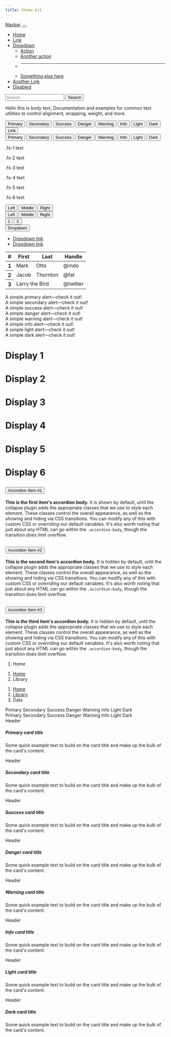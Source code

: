 ```yaml
---
title: theme-kit
---
```

<nav class="navbar navbar-expand-lg navbar-light bg-primary">
    <div class="container-fluid">
      <a class="navbar-brand" href="#">Navbar</a>
      <button class="navbar-toggler" type="button" data-bs-toggle="collapse" data-bs-target="#navbarSupportedContent" aria-controls="navbarSupportedContent" aria-expanded="false" aria-label="Toggle navigation">
        <span class="navbar-toggler-icon"></span>
      </button>
      <div class="collapse navbar-collapse" id="navbarSupportedContent">
        <ul class="navbar-nav me-auto mb-2 mb-lg-0">
          <li class="nav-item">
            <a class="nav-link active" aria-current="page" href="#">Home</a>
          </li>
          <li class="nav-item">
            <a class="nav-link" href="#">Link</a>
          </li>
          <li class="nav-item dropdown">
            <a class="nav-link dropdown-toggle" href="#" id="navbarDropdown" role="button" data-bs-toggle="dropdown" aria-expanded="false">
              Dropdown
            </a>
            <ul class="dropdown-menu" aria-labelledby="navbarDropdown">
              <li><a class="dropdown-item" href="#">Action</a></li>
              <li><a class="dropdown-item" href="#">Another action</a></li>
              <li><hr class="dropdown-divider"></li>
              <li><a class="dropdown-item" href="#">Something else here</a></li>
            </ul>
          </li>
          <li class="nav-item">
            <a class="nav-link" href="#" tabindex="-1" aria-disabled="true">Another Link</a>
          </li>  
          <li class="nav-item">
            <a class="nav-link disabled" href="#" tabindex="-1" aria-disabled="true">Disabled</a>
          </li>
        </ul>
        <form class="d-flex">
          <input class="form-control me-2" type="search" placeholder="Search" aria-label="Search">
          <button class="btn btn-outline-success" type="submit">Search</button>
        </form>
      </div>
    </div>
  </nav>
<div class="container-xxl">
    <div class="row mt-3">
        <div class="col-lg-4 col-md-6">
           <div class="mt-3 mb-3">
            <p>Hello this is body text, Documentation and examples for common text utilities to control 
                alignment, wrapping, weight, and more.</p>
           </div>
            <div class="mt-5 mb-5">
                <button type="button" class="btn btn-primary">Primary</button>
                <button type="button" class="btn btn-secondary">Secondary</button>
                <button type="button" class="btn btn-success">Success</button>
                <button type="button" class="btn btn-danger">Danger</button>
                <button type="button" class="btn btn-warning">Warning</button>
                <button type="button" class="btn btn-info">Info</button>
                <button type="button" class="btn btn-light">Light</button>
                <button type="button" class="btn btn-dark">Dark</button>
                <button type="button" class="btn btn-link">Link</button>
            </div>
            <div class="mt-5 mb-5">
                <button type="button" class="btn btn-outline-primary">Primary</button>
                <button type="button" class="btn btn-outline-secondary">Secondary</button>
                <button type="button" class="btn btn-outline-success">Success</button>
                <button type="button" class="btn btn-outline-danger">Danger</button>
                <button type="button" class="btn btn-outline-warning">Warning</button>
                <button type="button" class="btn btn-outline-info">Info</button>
                <button type="button" class="btn btn-outline-light">Light</button>
                <button type="button" class="btn btn-outline-dark">Dark</button>
            </div>
            <div class="mt-3 mb-3">
              <p class="fs-1">.fs-1 text</p>
              <p class="fs-2">.fs-2 text</p>
              <p class="fs-3">.fs-3 text</p>
              <p class="fs-4">.fs-4 text</p>
              <p class="fs-5">.fs-5 text</p>
              <p class="fs-6">.fs-6 text</p>
            </div>
            <div class="mt-5 mb-3">
                <div class="btn-group" role="group" aria-label="Basic example">
                    <button type="button" class="btn btn-primary">Left</button>
                    <button type="button" class="btn btn-primary">Middle</button>
                    <button type="button" class="btn btn-primary">Right</button>
                  </div>
            </div>
            <div class="mt-3 mb-3">
                <div class="btn-group" role="group" aria-label="Basic mixed styles example">
                    <button type="button" class="btn btn-danger">Left</button>
                    <button type="button" class="btn btn-warning">Middle</button>
                    <button type="button" class="btn btn-success">Right</button>
                  </div>
            </div>
            <div class="mt-3 mb-3">
              <div class="btn-group" role="group" aria-label="Button group with nested dropdown">
                <button type="button" class="btn btn-primary">1</button>
                <button type="button" class="btn btn-primary">2</button>
                <div class="btn-group" role="group">
                  <button id="btnGroupDrop1" type="button" class="btn btn-primary dropdown-toggle" data-bs-toggle="dropdown" aria-expanded="false">
                    Dropdown
                  </button>
                  <ul class="dropdown-menu" aria-labelledby="btnGroupDrop1">
                    <li><a class="dropdown-item" href="#">Dropdown link</a></li>
                    <li><a class="dropdown-item" href="#">Dropdown link</a></li>
                  </ul>
                </div>
              </div>
              <div class="row mt-5 mb-3">
                <div class="col-3 p-4 border border-primary me-2 my-2"></div>
                <div class="col-3 p-4 border border-secondary me-2 my-2"></div>
                <div class="col-3 p-4 border border-success me-2 my-2"></div>
                <div class="col-3 p-4 border border-danger me-2 my-2"></div>
                <div class="col-3 p-4 border border-warning me-2 my-2"></div>
                <div class="col-3 p-4 border border-info me-2 my-2"></div>
                <div class="col-3 p-4 border border-light me-2 my-2"></div>
                <div class="col-3 p-4 border border-dark me-2 my-2"></div>
                <div class="col-3 p-4 border border-white me-2 my-2"></div>
              </div>
              <div class="row mt-3 mb-3 d-flex d-block">
                <div class="col-3 p-4 border border-1 me-2 my-2"></div>
                <div class="col-3 p-4 border border-2 me-2 my-2"></div>
                <div class="col-3 p-4 border border-3 me-2 my-2"></div>
                <div class="col-3 p-4 border border-4 me-2 my-2"></div>
                <div class="col-3 p-4 border border-5 me-2 my-2"></div>
              </div>
              <div class="mt-3 mb-3">
                <table class="table table-bordered border-primary">
                  <thead>
                    <tr>
                      <th scope="col">#</th>
                      <th scope="col">First</th>
                      <th scope="col">Last</th>
                      <th scope="col">Handle</th>
                    </tr>
                  </thead>
                  <tbody>
                    <tr>
                      <th scope="row">1</th>
                      <td>Mark</td>
                      <td>Otto</td>
                      <td>@mdo</td>
                    </tr>
                    <tr>
                      <th scope="row">2</th>
                      <td>Jacob</td>
                      <td>Thornton</td>
                      <td>@fat</td>
                    </tr>
                    <tr>
                      <th scope="row">3</th>
                      <td colspan="2">Larry the Bird</td>
                      <td>@twitter</td>
                    </tr>
                  </tbody>
                </table>
              </div>
            </div>
          </div>
    <div class="col-lg-4 col-md-6">
        <div class="mt-3 mb-3">
            <div class="alert alert-primary" role="alert">
                A simple primary alert—check it out!
              </div>
              <div class="alert alert-secondary" role="alert">
                A simple secondary alert—check it out!
              </div>
              <div class="alert alert-success" role="alert">
                A simple success alert—check it out!
              </div>
              <div class="alert alert-danger" role="alert">
                A simple danger alert—check it out!
              </div>
              <div class="alert alert-warning" role="alert">
                A simple warning alert—check it out!
              </div>
              <div class="alert alert-info" role="alert">
                A simple info alert—check it out!
              </div>
              <div class="alert alert-light" role="alert">
                A simple light alert—check it out!
              </div>
              <div class="alert alert-dark" role="alert">
                A simple dark alert—check it out!
              </div>
        </div>
        <div class="mt-3 mb-3">
            <h1 class="display-1 fw-bold">Display 1</h1>
            <h1 class="display-2">Display 2</h1>
            <h1 class="display-3">Display 3</h1>
            <h1 class="display-4">Display 4</h1>
            <h1 class="display-5">Display 5</h1>
            <h1 class="display-6">Display 6</h1>
        </div>
        <div class="mt-3 mb-3">
          <div class="accordion" id="accordionPanelsStayOpenExample">
            <div class="accordion-item">
              <h2 class="accordion-header" id="panelsStayOpen-headingOne">
                <button class="accordion-button" type="button" data-bs-toggle="collapse" data-bs-target="#panelsStayOpen-collapseOne" aria-expanded="true" aria-controls="panelsStayOpen-collapseOne">
                  Accordion Item #1
                </button>
              </h2>
              <div id="panelsStayOpen-collapseOne" class="accordion-collapse collapse show" aria-labelledby="panelsStayOpen-headingOne">
                <div class="accordion-body">
                  <strong>This is the first item's accordion body.</strong> It is shown by default, until the collapse plugin adds the appropriate classes that we use to style each element. These classes control the overall appearance, as well as the showing and hiding via CSS transitions. You can modify any of this with custom CSS or overriding our default variables. It's also worth noting that just about any HTML can go within the <code>.accordion-body</code>, though the transition does limit overflow.
                </div>
              </div>
            </div>
            <div class="accordion-item">
              <h2 class="accordion-header" id="panelsStayOpen-headingTwo">
                <button class="accordion-button collapsed" type="button" data-bs-toggle="collapse" data-bs-target="#panelsStayOpen-collapseTwo" aria-expanded="false" aria-controls="panelsStayOpen-collapseTwo">
                  Accordion Item #2
                </button>
              </h2>
              <div id="panelsStayOpen-collapseTwo" class="accordion-collapse collapse" aria-labelledby="panelsStayOpen-headingTwo">
                <div class="accordion-body">
                  <strong>This is the second item's accordion body.</strong> It is hidden by default, until the collapse plugin adds the appropriate classes that we use to style each element. These classes control the overall appearance, as well as the showing and hiding via CSS transitions. You can modify any of this with custom CSS or overriding our default variables. It's also worth noting that just about any HTML can go within the <code>.accordion-body</code>, though the transition does limit overflow.
                </div>
              </div>
            </div>
            <div class="accordion-item">
              <h2 class="accordion-header" id="panelsStayOpen-headingThree">
                <button class="accordion-button collapsed" type="button" data-bs-toggle="collapse" data-bs-target="#panelsStayOpen-collapseThree" aria-expanded="false" aria-controls="panelsStayOpen-collapseThree">
                  Accordion Item #3
                </button>
              </h2>
              <div id="panelsStayOpen-collapseThree" class="accordion-collapse collapse" aria-labelledby="panelsStayOpen-headingThree">
                <div class="accordion-body">
                  <strong>This is the third item's accordion body.</strong> It is hidden by default, until the collapse plugin adds the appropriate classes that we use to style each element. These classes control the overall appearance, as well as the showing and hiding via CSS transitions. You can modify any of this with custom CSS or overriding our default variables. It's also worth noting that just about any HTML can go within the <code>.accordion-body</code>, though the transition does limit overflow.
                </div>
              </div>
            </div>
          </div>
      </div>
      <div class="mt-3 mb-3">
        <nav aria-label="breadcrumb">
          <ol class="breadcrumb">
            <li class="breadcrumb-item active" aria-current="page">Home</li>
          </ol>
        </nav>
        <nav aria-label="breadcrumb">
          <ol class="breadcrumb">
            <li class="breadcrumb-item"><a href="#">Home</a></li>
            <li class="breadcrumb-item active" aria-current="page">Library</li>
          </ol>
        </nav>
        <nav aria-label="breadcrumb">
          <ol class="breadcrumb">
            <li class="breadcrumb-item"><a href="#">Home</a></li>
            <li class="breadcrumb-item"><a href="#">Library</a></li>
            <li class="breadcrumb-item active" aria-current="page">Data</li>
          </ol>
        </nav>
      </div>
    </div>
    <div class="col-lg-4 col-md-6">
        <div class="mt-3 mb-3">
            <span class="badge bg-primary">Primary</span>
            <span class="badge bg-secondary">Secondary</span>
            <span class="badge bg-success">Success</span>
            <span class="badge bg-danger">Danger</span>
            <span class="badge bg-warning text-dark">Warning</span>
            <span class="badge bg-info text-dark">Info</span>
            <span class="badge bg-light text-dark">Light</span>
            <span class="badge bg-dark">Dark</span>
        </div>
        <div class="mt-3 mb-3">
          <span class="badge rounded-pill bg-primary">Primary</span>
          <span class="badge rounded-pill bg-secondary">Secondary</span>
          <span class="badge rounded-pill bg-success">Success</span>
          <span class="badge rounded-pill bg-danger">Danger</span>
          <span class="badge rounded-pill bg-warning text-dark">Warning</span>
          <span class="badge rounded-pill bg-info text-dark">Info</span>
          <span class="badge rounded-pill bg-light text-dark">Light</span>
          <span class="badge rounded-pill bg-dark">Dark</span>
        </div>
        <div class="mt-3 mb-3">
            <div class="card text-white bg-primary mb-3">
                <div class="card-header">Header</div>
                <div class="card-body">
                  <h5 class="card-title">Primary card title</h5>
                  <p class="card-text">Some quick example text to build on the card title and make up the bulk of the card's content.</p>
                </div>
              </div>
              <div class="card text-white bg-secondary mb-3">
                <div class="card-header">Header</div>
                <div class="card-body">
                  <h5 class="card-title">Secondary card title</h5>
                  <p class="card-text">Some quick example text to build on the card title and make up the bulk of the card's content.</p>
                </div>
              </div>
              <div class="card text-white bg-success mb-3">
                <div class="card-header">Header</div>
                <div class="card-body">
                  <h5 class="card-title">Success card title</h5>
                  <p class="card-text">Some quick example text to build on the card title and make up the bulk of the card's content.</p>
                </div>
              </div>
              <div class="card text-white bg-danger mb-3">
                <div class="card-header">Header</div>
                <div class="card-body">
                  <h5 class="card-title">Danger card title</h5>
                  <p class="card-text">Some quick example text to build on the card title and make up the bulk of the card's content.</p>
                </div>
              </div>
              <div class="card text-dark bg-warning mb-3">
                <div class="card-header">Header</div>
                <div class="card-body">
                  <h5 class="card-title">Warning card title</h5>
                  <p class="card-text">Some quick example text to build on the card title and make up the bulk of the card's content.</p>
                </div>
              </div>
              <div class="card text-dark bg-info mb-3">
                <div class="card-header">Header</div>
                <div class="card-body">
                  <h5 class="card-title">Info card title</h5>
                  <p class="card-text">Some quick example text to build on the card title and make up the bulk of the card's content.</p>
                </div>
              </div>
              <div class="card text-dark bg-light mb-3">
                <div class="card-header">Header</div>
                <div class="card-body">
                  <h5 class="card-title">Light card title</h5>
                  <p class="card-text">Some quick example text to build on the card title and make up the bulk of the card's content.</p>
                </div>
              </div>
              <div class="card text-white bg-dark mb-3">
                <div class="card-header">Header</div>
                <div class="card-body">
                  <h5 class="card-title">Dark card title</h5>
                  <p class="card-text">Some quick example text to build on the card title and make up the bulk of the card's content.</p>
                </div>
              </div>
        </div>
    </div>
</div>
</div>
